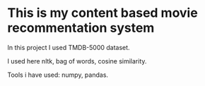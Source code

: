 # This is my content based movie recommentation system

In this project I used TMDB-5000 dataset. 


I used here nltk, bag of words, cosine similarity.


Tools i have used: numpy, pandas.
